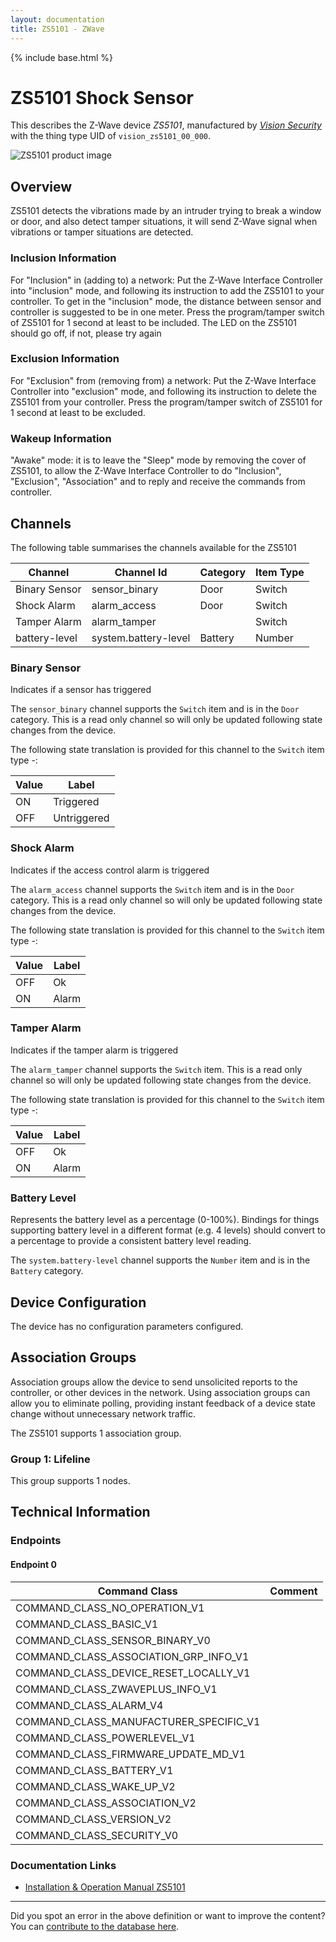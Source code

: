 ```yaml
---
layout: documentation
title: ZS5101 - ZWave
---
```


{% include base.html %}

# ZS5101 Shock Sensor
This describes the Z-Wave device *ZS5101*, manufactured by *[Vision Security](http://www.visionsecurity.com.tw/)* with the thing type UID of ```vision_zs5101_00_000```.

<img src="http://www.cd-jackson.com/zwave_device_uploads/442/442_default.jpg" alt="ZS5101 product image">


## Overview

ZS5101 detects the vibrations made by an intruder trying to break a window or door, and also detect tamper situations, it will send Z-Wave signal when vibrations or tamper situations are detected.

### Inclusion Information

For "Inclusion" in (adding to) a network: Put the Z-Wave Interface Controller into "inclusion" mode, and following its instruction to add the ZS5101 to your controller. To get in the "inclusion" mode, the distance between sensor and controller is suggested to be in one meter. Press the program/tamper switch of ZS5101 for 1 second at least to be included. The LED on the ZS5101 should go off, if not, please try again

### Exclusion Information

For "Exclusion" from (removing from) a network: Put the Z-Wave Interface Controller into "exclusion" mode, and following its instruction to delete the ZS5101 from your controller. Press the program/tamper switch of ZS5101 for 1 second at least to be excluded.

### Wakeup Information

"Awake" mode: it is to leave the "Sleep" mode by removing the cover of ZS5101, to allow the Z-Wave Interface Controller to do "Inclusion", "Exclusion", "Association" and to reply and receive the commands from controller.

## Channels

The following table summarises the channels available for the ZS5101

| Channel | Channel Id | Category | Item Type |
|---------|------------|----------|-----------|
| Binary Sensor | sensor_binary | Door | Switch | 
| Shock Alarm | alarm_access | Door | Switch | 
| Tamper Alarm | alarm_tamper |  | Switch | 
| battery-level | system.battery-level | Battery | Number |

### Binary Sensor

Indicates if a sensor has triggered
        

The ```sensor_binary``` channel supports the ```Switch``` item and is in the ```Door``` category. This is a read only channel so will only be updated following state changes from the device.

The following state translation is provided for this channel to the ```Switch``` item type -:

| Value | Label     |
|-------|-----------|
| ON | Triggered |
| OFF | Untriggered |

### Shock Alarm

Indicates if the access control alarm is triggered
        

The ```alarm_access``` channel supports the ```Switch``` item and is in the ```Door``` category. This is a read only channel so will only be updated following state changes from the device.

The following state translation is provided for this channel to the ```Switch``` item type -:

| Value | Label     |
|-------|-----------|
| OFF | Ok |
| ON | Alarm |

### Tamper Alarm

Indicates if the tamper alarm is triggered
        

The ```alarm_tamper``` channel supports the ```Switch``` item. This is a read only channel so will only be updated following state changes from the device.

The following state translation is provided for this channel to the ```Switch``` item type -:

| Value | Label     |
|-------|-----------|
| OFF | Ok |
| ON | Alarm |

### Battery Level

Represents the battery level as a percentage (0-100%). Bindings for things supporting battery level in a different format (e.g. 4 levels) should convert to a percentage to provide a consistent battery level reading.

The ```system.battery-level``` channel supports the ```Number``` item and is in the ```Battery``` category.



## Device Configuration

The device has no configuration parameters configured.

## Association Groups

Association groups allow the device to send unsolicited reports to the controller, or other devices in the network. Using association groups can allow you to eliminate polling, providing instant feedback of a device state change without unnecessary network traffic.

The ZS5101 supports 1 association group.

### Group 1: Lifeline


This group supports 1 nodes.

## Technical Information

### Endpoints

#### Endpoint 0

| Command Class | Comment |
|---------------|---------|
| COMMAND_CLASS_NO_OPERATION_V1| |
| COMMAND_CLASS_BASIC_V1| |
| COMMAND_CLASS_SENSOR_BINARY_V0| |
| COMMAND_CLASS_ASSOCIATION_GRP_INFO_V1| |
| COMMAND_CLASS_DEVICE_RESET_LOCALLY_V1| |
| COMMAND_CLASS_ZWAVEPLUS_INFO_V1| |
| COMMAND_CLASS_ALARM_V4| |
| COMMAND_CLASS_MANUFACTURER_SPECIFIC_V1| |
| COMMAND_CLASS_POWERLEVEL_V1| |
| COMMAND_CLASS_FIRMWARE_UPDATE_MD_V1| |
| COMMAND_CLASS_BATTERY_V1| |
| COMMAND_CLASS_WAKE_UP_V2| |
| COMMAND_CLASS_ASSOCIATION_V2| |
| COMMAND_CLASS_VERSION_V2| |
| COMMAND_CLASS_SECURITY_V0| |

### Documentation Links

* [Installation & Operation Manual ZS5101](http://www.cd-jackson.com/zwave_device_uploads/442/Vision-ShockSensor-zs-5101-eu.pdf)

---

Did you spot an error in the above definition or want to improve the content?
You can [contribute to the database here](http://www.cd-jackson.com/index.php/zwave/zwave-device-database/zwave-device-list/devicesummary/442).
